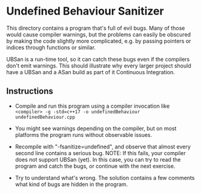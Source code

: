 # Undefined Behaviour Sanitizer

This directory contains a program that's full of evil bugs. Many of those would cause compiler warnings,
but the problems can easily be obscured by making the code slightly more complicated, e.g. by passing
pointers or indices through functions or similar.

UBSan is a run-time tool, so it can catch these bugs even if the compilers don't emit warnings.
This should illustrate why every larger project should have a UBSan and a ASan build as part of
it Continuous Integration.

## Instructions

- Compile and run this program using a compiler invocation like
  `<compiler> -g -std=c++17 -o undefinedBehaviour undefinedBehaviour.cpp`

- You might see warnings depending on the compiler, but on most platforms the program runs without observable issues.

- Recompile with "-fsanitize=undefined", and observe that almost every second line contains a serious bug.
  NOTE: If this fails, your compiler does not support UBSan (yet). In this case, you can try to read the
        program and catch the bugs, or continue with the next exercise.

- Try to understand what's wrong. The solution contains a few comments what kind of bugs are hidden in the program.
